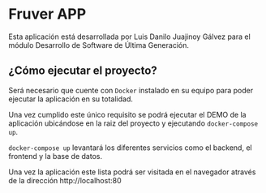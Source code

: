 # Fruver APP
Esta aplicación está desarrollada por Luis Danilo Juajinoy Gálvez para el módulo Desarrollo de Software de Última Generación.

## ¿Cómo ejecutar el proyecto?
Será necesario que cuente con ```Docker``` instalado en su equipo para poder ejecutar la aplicación en su totalidad.


Una vez cumplido este único requisito se podrá ejecutar el DEMO de la aplicación ubicándose en la raiz del proyecto y ejecutando ```docker-compose up```.

```docker-compose up``` levantará los diferentes servicios como el backend, el frontend y la base de datos.

Una vez la aplicación este lista podrá ser visitada en el navegador através de la dirección http://localhost:80